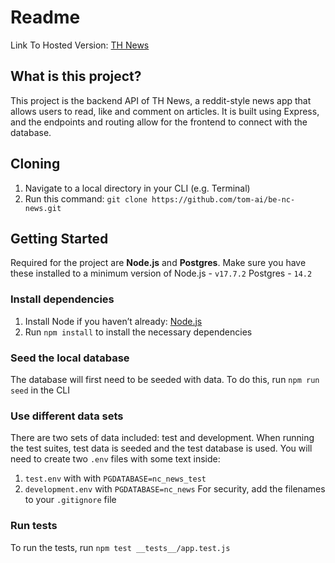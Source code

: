 # Readme
Link To Hosted Version:
[TH News](https://th-news.netlify.app)

## What is this project?
This project is the backend API of TH News, a reddit-style news app that allows users to read, like and comment on articles. 
It is built using Express, and the endpoints and routing allow for the frontend to connect with the database.

## Cloning
1. Navigate to a local directory in your CLI (e.g. Terminal) 
2. Run this command:  `git clone https://github.com/tom-ai/be-nc-news.git`

## Getting Started
Required for the project are **Node.js** and **Postgres**. Make sure you have these installed to a minimum version of
Node.js - `v17.7.2`
Postgres - `14.2`
### Install dependencies
1. Install Node if you haven’t already: [Node.js](https://nodejs.org/en/)
2. Run `npm install` to install the necessary dependencies

### Seed the local database
The database will first need to be seeded with data. To do this, run `npm run seed` in the CLI
### Use different data sets
There are two sets of data included: test and development. When running the test suites, test data is seeded and the test database is used.
You will need to create two `.env` files with some text inside:
1. `test.env` with with `PGDATABASE=nc_news_test`
2. `development.env` with `PGDATABASE=nc_news`
For security, add the filenames to your `.gitignore` file
### Run tests
To run the tests, run `npm test __tests__/app.test.js`
